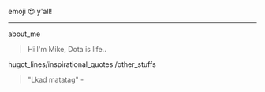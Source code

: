 emoji :heart_eyes: y'all!
***
about_me
>  Hi I'm Mike, Dota is life..

hugot_lines/inspirational_quotes /other_stuffs
> "Lkad matatag" - 
